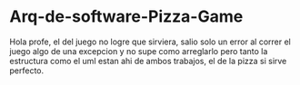 # Arq-de-software-Pizza-Game
Hola profe, el del juego no logre que sirviera, salio solo un error al correr el juego algo de una excepcion y no supe como arreglarlo pero tanto la estructura como el uml estan ahi de ambos trabajos, el de la pizza si sirve perfecto.

